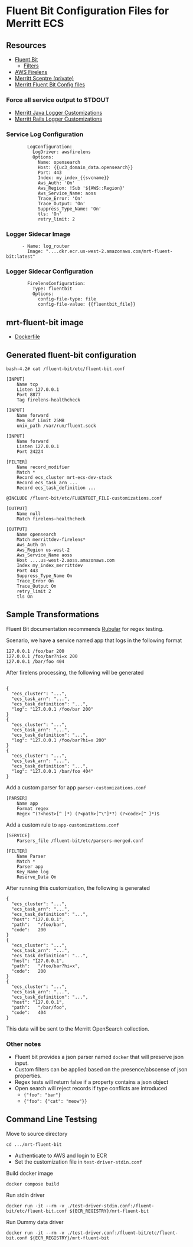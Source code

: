 # Fluent Bit Configuration Files for Merritt ECS

## Resources
- [Fluent Bit](https://docs.fluentbit.io/manual/about/what-is-fluent-bit)
  - [Filters](https://docs.fluentbit.io/manual/data-pipeline/filters)
- [AWS Firelens](https://docs.aws.amazon.com/AmazonECS/latest/developerguide/using_firelens.html)
- [Merritt Sceptre (private)](https://github.com/CDLUC3/mrt-sceptre/blob/main/mrt-ecs/templates/service-env-ref.yaml.j2)
- [Merritt Fluent Bit Config files](https://github.com/CDLUC3/merritt-docker/tree/main/mrt-inttest-services/mrt-fluent-bit)

### Force all service output to STDOUT
- [Merritt Java Logger Customizations](https://github.com/CDLUC3/merritt-docker/blob/main/mrt-inttest-services/merritt-tomcat/Dockerfile)
- [Merritt Rails Logger Customizations](https://github.com/CDLUC3/mrt-dashboard/blob/main/config/initializers/lograge.rb)

### Service Log Configuration
```
        LogConfiguration:
          LogDriver: awsfirelens
          Options:
            Name: opensearch
            Host: {{uc3_domain_data.opensearch}}
            Port: 443
            Index: my_index_{{svcname}}
            Aws_Auth: 'On'
            Aws_Region: !Sub '${AWS::Region}'
            Aws_Service_Name: aoss
            Trace_Error: 'On'
            Trace_Output: 'On'
            Suppress_Type_Name: 'On'
            tls: 'On'
            retry_limit: 2
```

### Logger Sidecar Image
```
      - Name: log_router
        Image: "....dkr.ecr.us-west-2.amazonaws.com/mrt-fluent-bit:latest"
```

### Logger Sidecar Configuration
```
        FirelensConfiguration:
          Type: fluentbit
          Options:
            config-file-type: file
            config-file-value: {{fluentbit_file}}
```

## mrt-fluent-bit image

- [Dockerfile](Dockerfile)

## Generated fluent-bit configuration

```
bash-4.2# cat /fluent-bit/etc/fluent-bit.conf 

[INPUT]
    Name tcp
    Listen 127.0.0.1
    Port 8877
    Tag firelens-healthcheck

[INPUT]
    Name forward
    Mem_Buf_Limit 25MB
    unix_path /var/run/fluent.sock

[INPUT]
    Name forward
    Listen 127.0.0.1
    Port 24224

[FILTER]
    Name record_modifier
    Match *
    Record ecs_cluster mrt-ecs-dev-stack
    Record ecs_task_arn ...
    Record ecs_task_definition ...

@INCLUDE /fluent-bit/etc/FLUENTBIT_FILE-customizations.conf

[OUTPUT]
    Name null
    Match firelens-healthcheck

[OUTPUT]
    Name opensearch
    Match merrittdev-firelens*
    Aws_Auth On
    Aws_Region us-west-2
    Aws_Service_Name aoss
    Host ....us-west-2.aoss.amazonaws.com
    Index my_index_merrittdev
    Port 443
    Suppress_Type_Name On
    Trace_Error On
    Trace_Output On
    retry_limit 2
    tls On
```

## Sample Transformations

Fluent Bit documentation recommends [Rubular](https://rubular.com/) for regex testing.

Scenario, we have a service named app that logs in the following format
```
127.0.0.1 /foo/bar 200
127.0.0.1 /foo/bar?hi=x 200
127.0.0.1 /bar/foo 404
```

After firelens processing, the following will be generated
```

{
  "ecs_cluster": "...",
  "ecs_task_arn": "...",
  "ecs_task_definition": "...",
  "log": "127.0.0.1 /foo/bar 200"
}
{
  "ecs_cluster": "...",
  "ecs_task_arn": "...",
  "ecs_task_definition": "...",
  "log": "127.0.0.1 /foo/bar?hi=x 200"
}
{
  "ecs_cluster": "...",
  "ecs_task_arn": "...",
  "ecs_task_definition": "...",
  "log": "127.0.0.1 /bar/foo 404"
}

```

Add a custom parser for app `parser-customizations.conf`
```
[PARSER]
    Name app
    Format regex
    Regex ^(?<host>[^ ]*) (?<path>[^\"]*?) (?<code>[^ ]*)$
```

Add a custom rule to `app-customizations.conf`
```
[SERVICE]
    Parsers_file /fluent-bit/etc/parsers-merged.conf

[FILTER]
    Name Parser
    Match *
    Parser app
    Key_Name log
    Reserve_Data On
```

After running this customization, the following is generated
```
{
  "ecs_cluster": "...",
  "ecs_task_arn": "...",
  "ecs_task_definition": "...",
  "host": "127.0.0.1",
  "path":	"/foo/bar",
  "code":	200
}
{
  "ecs_cluster": "...",
  "ecs_task_arn": "...",
  "ecs_task_definition": "...",
  "host": "127.0.0.1",
  "path":	"/foo/bar?hi=x",
  "code":	200
}
{
  "ecs_cluster": "...",
  "ecs_task_arn": "...",
  "ecs_task_definition": "...",
  "host": "127.0.0.1",
  "path":	"/bar/foo",
  "code":	404
}
```

This data will be sent to the Merritt OpenSearch collection.

### Other notes
- Fluent bit provides a json parser named `docker` that will preserve json input.
- Custom filters can be applied based on the presence/abscense of json properties.
- Regex tests will return false if a property contains a json object
- Open search will reject records if type conflicts are introduced
  - `{"foo": "bar"}`
  - `{"foo": {"cat": "meow"}}`

## Command Line Testsing

Move to source directory
```
cd .../mrt-fluent-bit
```

- Authenticate to AWS and login to ECR
- Set the customization file in `test-driver-stdin.conf`

Build docker image 
```
docker compose build
```

Run stdin driver
```
docker run -it --rm -v ./test-driver-stdin.conf:/fluent-bit/etc/fluent-bit.conf ${ECR_REGISTRY}/mrt-fluent-bit
```

Run Dummy data driver
```
docker run -it --rm -v ./test-driver.conf:/fluent-bit/etc/fluent-bit.conf ${ECR_REGISTRY}/mrt-fluent-bit
```
